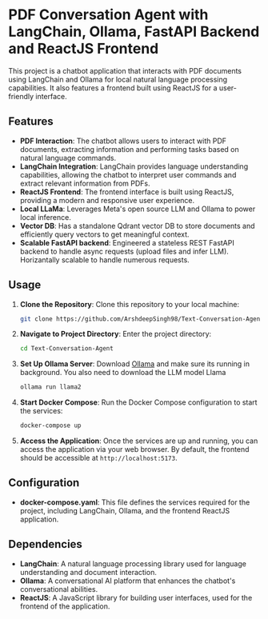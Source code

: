 # PDF Conversation Agent with LangChain, Ollama, FastAPI Backend and ReactJS Frontend 

This project is a chatbot application that interacts with PDF documents using LangChain and Ollama for local natural language processing capabilities. It also features a frontend built using ReactJS for a user-friendly interface.

## Features

- **PDF Interaction**: The chatbot allows users to interact with PDF documents, extracting information and performing tasks based on natural language commands.
- **LangChain Integration**: LangChain provides language understanding capabilities, allowing the chatbot to interpret user commands and extract relevant information from PDFs.
- **ReactJS Frontend**: The frontend interface is built using ReactJS, providing a modern and responsive user experience.
- **Local LLaMa**: Leverages Meta's open source LLM and Ollama to power local inference.
- **Vector DB**: Has a standalone Qdrant vector DB to store documents and efficiently query vectors to get meaningful context.
- **Scalable FastAPI backend**: Engineered a stateless REST FastAPI backend to handle async requests (upload files and infer LLM). Horizantally scalable to handle numerous requests.

## Usage

1. **Clone the Repository**: Clone this repository to your local machine:

   ```bash
   git clone https://github.com/ArshdeepSingh98/Text-Conversation-Agent.git
   ```

2. **Navigate to Project Directory**: Enter the project directory:

   ```bash
   cd Text-Conversation-Agent
   ```

3. **Set Up Ollama Server**: Download [Ollama](https://ollama.com/download) and make sure its running in background. You also need to download the LLM model Llama

    ```bash
    ollama run llama2    
    ```


4. **Start Docker Compose**: Run the Docker Compose configuration to start the services:

   ```bash
   docker-compose up
   ```

5. **Access the Application**: Once the services are up and running, you can access the application via your web browser. By default, the frontend should be accessible at `http://localhost:5173`.

## Configuration

- **docker-compose.yaml**: This file defines the services required for the project, including LangChain, Ollama, and the frontend ReactJS application.

## Dependencies

- **LangChain**: A natural language processing library used for language understanding and document interaction.
- **Ollama**: A conversational AI platform that enhances the chatbot's conversational abilities.
- **ReactJS**: A JavaScript library for building user interfaces, used for the frontend of the application.
